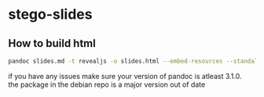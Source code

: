 # stego-slides

## How to build html
```bash
pandoc slides.md -t revealjs -o slides.html --embed-resources --standalone --slide-level=3 -V theme=blood_mod -V revealjs-url=./reveal.js
```

if you have any issues make sure your version of pandoc is atleast 3.1.0.<br>
the package in the debian repo is a major version out of date
